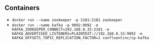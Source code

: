 ## Containers
- `docker run --name zookeeper -p 2181:2181 zookeeper`
- `docker run --name kafka -p 9092:9092 -e KAFKA_ZOOKEEPER_CONNECT=192.168.0.33:2181 -e KAFKA_ADVERTISED_LISTENERS=PLAINTEXT://192.168.0.33:9092 -e KAFKA_OFFSETS_TOPIC_REPLICATION_FACTOR=1 confluentinc/cp-kafka`